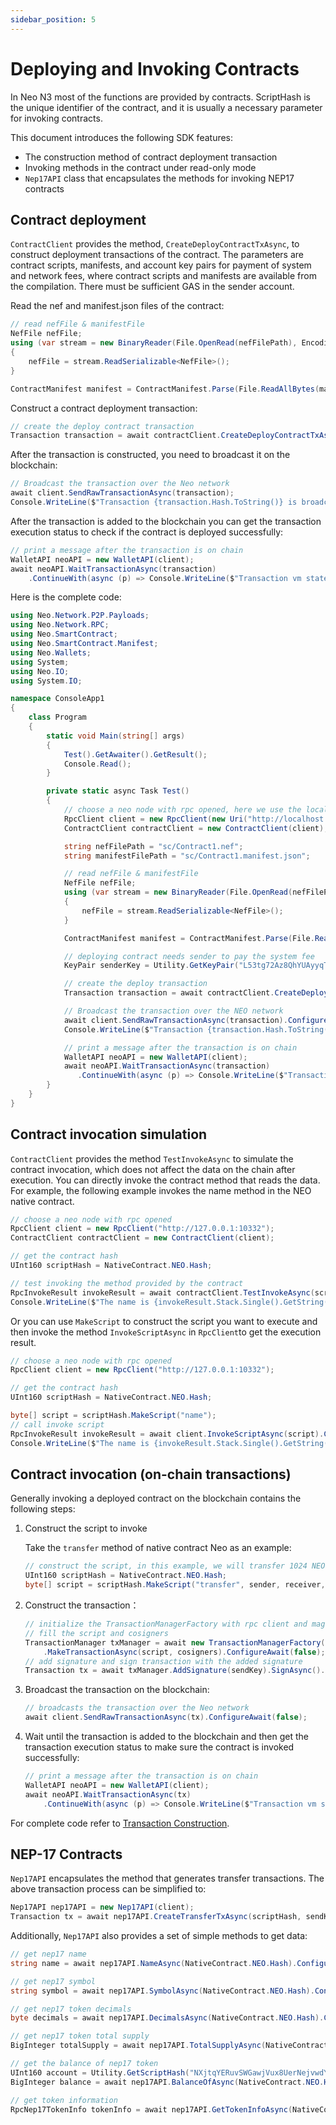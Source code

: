 ```yaml
---
sidebar_position: 5
---
```

# Deploying and Invoking Contracts

In Neo N3 most of the functions are provided by contracts. ScriptHash is the unique identifier of the contract, and it is usually a necessary parameter for invoking contracts.

This document introduces the following SDK features:

- The construction method of contract deployment transaction
- Invoking methods in the contract under read-only mode
- `Nep17API` class that encapsulates the methods for invoking NEP17 contracts

## Contract deployment

`ContractClient` provides the method, `CreateDeployContractTxAsync`, to construct deployment transactions of the contract. The parameters are contract scripts, manifests, and account key pairs for payment of system and network fees, where contract scripts and manifests are available from the compilation. There must be sufficient GAS in the sender account.

Read the nef and manifest.json files of the contract:

```cs
// read nefFile & manifestFile
NefFile nefFile;
using (var stream = new BinaryReader(File.OpenRead(nefFilePath), Encoding.UTF8, false))
{
    nefFile = stream.ReadSerializable<NefFile>();
}

ContractManifest manifest = ContractManifest.Parse(File.ReadAllBytes(manifestFilePath));
```

Construct a contract deployment transaction:

```cs
// create the deploy contract transaction
Transaction transaction = await contractClient.CreateDeployContractTxAsync(nefFile.ToArray(), manifest, senderKeyPair);
```

After the transaction is constructed, you need to broadcast it on the blockchain:

```cs
// Broadcast the transaction over the Neo network
await client.SendRawTransactionAsync(transaction);
Console.WriteLine($"Transaction {transaction.Hash.ToString()} is broadcasted!");
```

After the transaction is added to the blockchain you can get the transaction execution status to check if the contract is deployed successfully:

```cs
// print a message after the transaction is on chain
WalletAPI neoAPI = new WalletAPI(client);
await neoAPI.WaitTransactionAsync(transaction)
    .ContinueWith(async (p) => Console.WriteLine($"Transaction vm state is  {(await p).VMState}"));
```

Here is the complete code:

```cs
using Neo.Network.P2P.Payloads;
using Neo.Network.RPC;
using Neo.SmartContract;
using Neo.SmartContract.Manifest;
using Neo.Wallets;
using System;
using Neo.IO;
using System.IO;

namespace ConsoleApp1
{
    class Program
    {
        static void Main(string[] args)
        {
            Test().GetAwaiter().GetResult();
            Console.Read();
        }

        private static async Task Test()
        {
            // choose a neo node with rpc opened, here we use the localhost
            RpcClient client = new RpcClient(new Uri("http://localhost:20332"), null, null, ProtocolSettings.Load("config.json"));
            ContractClient contractClient = new ContractClient(client);

            string nefFilePath = "sc/Contract1.nef";
            string manifestFilePath = "sc/Contract1.manifest.json";

            // read nefFile & manifestFile
            NefFile nefFile;
            using (var stream = new BinaryReader(File.OpenRead(nefFilePath), Encoding.UTF8, false))
            {
                nefFile = stream.ReadSerializable<NefFile>();
            }

            ContractManifest manifest = ContractManifest.Parse(File.ReadAllBytes(manifestFilePath));

            // deploying contract needs sender to pay the system fee
            KeyPair senderKey = Utility.GetKeyPair("L53tg72Az8QhYUAyyqTQ3LaXMXBE3S9mJGGZVKHBryZxya7prwhZ");

            // create the deploy transaction
            Transaction transaction = await contractClient.CreateDeployContractTxAsync(nefFile.ToArray(), manifest, senderKey).ConfigureAwait(false);

            // Broadcast the transaction over the NEO network
            await client.SendRawTransactionAsync(transaction).ConfigureAwait(false);
            Console.WriteLine($"Transaction {transaction.Hash.ToString()} is broadcasted!");

            // print a message after the transaction is on chain
            WalletAPI neoAPI = new WalletAPI(client);
            await neoAPI.WaitTransactionAsync(transaction)
               .ContinueWith(async (p) => Console.WriteLine($"Transaction vm state is  {(await p).VMState}"));
        }
    }
}
```

## Contract invocation simulation

`ContractClient` provides the method `TestInvokeAsync` to simulate the contract invocation, which does not affect the data on the chain after execution. You can directly invoke the contract method that reads the data. For example, the following example invokes the name method in the NEO native contract.

```cs
// choose a neo node with rpc opened
RpcClient client = new RpcClient("http://127.0.0.1:10332");
ContractClient contractClient = new ContractClient(client);

// get the contract hash
UInt160 scriptHash = NativeContract.NEO.Hash;

// test invoking the method provided by the contract 
RpcInvokeResult invokeResult = await contractClient.TestInvokeAsync(scriptHash, "name").ConfigureAwait(false);
Console.WriteLine($"The name is {invokeResult.Stack.Single().GetString()}");
```

Or you can use `MakeScript` to construct the script you want to execute and then invoke the method `InvokeScriptAsync` in `RpcClient`to get the execution result.

```cs
// choose a neo node with rpc opened
RpcClient client = new RpcClient("http://127.0.0.1:10332");

// get the contract hash
UInt160 scriptHash = NativeContract.NEO.Hash;

byte[] script = scriptHash.MakeScript("name");
// call invoke script
RpcInvokeResult invokeResult = await client.InvokeScriptAsync(script).ConfigureAwait(false);
Console.WriteLine($"The name is {invokeResult.Stack.Single().GetString()}");
```

## Contract invocation (on-chain transactions)

Generally invoking a deployed contract on the blockchain contains the following steps:

1. Construct the script to invoke

    Take the `transfer` method of native contract Neo as an example:

    ```cs
    // construct the script, in this example, we will transfer 1024 NEO to receiver
    UInt160 scriptHash = NativeContract.NEO.Hash;
    byte[] script = scriptHash.MakeScript("transfer", sender, receiver, 1024);
    ```

2. Construct the transaction：

    ```cs
    // initialize the TransactionManagerFactory with rpc client and magic
    // fill the script and cosigners
    TransactionManager txManager = await new TransactionManagerFactory(client, 5195086)
        .MakeTransactionAsync(script, cosigners).ConfigureAwait(false);
    // add signature and sign transaction with the added signature
    Transaction tx = await txManager.AddSignature(sendKey).SignAsync().ConfigureAwait(false);
    ```
    
3. Broadcast the transaction on the blockchain:

    ```cs
    // broadcasts the transaction over the Neo network
    await client.SendRawTransactionAsync(tx).ConfigureAwait(false);
    ```

4. Wait until the transaction is added to the blockchain and then get the transaction execution status to make sure the contract is invoked successfully:

    ```cs
    // print a message after the transaction is on chain
    WalletAPI neoAPI = new WalletAPI(client);
    await neoAPI.WaitTransactionAsync(tx)
        .ContinueWith(async (p) => Console.WriteLine($"Transaction vm state is  {(await p).VMState}"));
    ```

For complete code refer to [Transaction Construction](transaction.md).

## NEP-17 Contracts

`Nep17API` encapsulates the method that generates transfer transactions. The above transaction process can be simplified to:

```cs
Nep17API nep17API = new Nep17API(client);
Transaction tx = await nep17API.CreateTransferTxAsync(scriptHash, sendKey, receiver, 1).ConfigureAwait(false);
```

Additionally, `Nep17API` also provides a set of simple methods to get data:

```cs
// get nep17 name
string name = await nep17API.NameAsync(NativeContract.NEO.Hash).ConfigureAwait(false);

// get nep17 symbol
string symbol = await nep17API.SymbolAsync(NativeContract.NEO.Hash).ConfigureAwait(false);

// get nep17 token decimals
byte decimals = await nep17API.DecimalsAsync(NativeContract.NEO.Hash).ConfigureAwait(false);

// get nep17 token total supply
BigInteger totalSupply = await nep17API.TotalSupplyAsync(NativeContract.NEO.Hash).ConfigureAwait(false);

// get the balance of nep17 token
UInt160 account = Utility.GetScriptHash("NXjtqYERuvSWGawjVux8UerNejvwdYg7eE");
BigInteger balance = await nep17API.BalanceOfAsync(NativeContract.NEO.Hash, account).ConfigureAwait(false);

// get token information
RpcNep17TokenInfo tokenInfo = await nep17API.GetTokenInfoAsync(NativeContract.NEO.Hash).ConfigureAwait(false);
```

